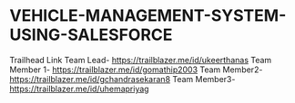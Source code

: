 # VEHICLE-MANAGEMENT-SYSTEM-USING-SALESFORCE
Trailhead Link
Team Lead- https://trailblazer.me/id/ukeerthanas
Team Member 1- https://trailblazer.me/id/gomathip2003
Team Member2- https://trailblazer.me/id/gchandrasekaran8
Team Member3- https://trailblazer.me/id/uhemapriyag
